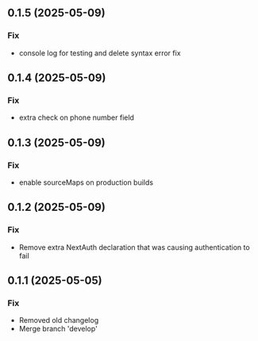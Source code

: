 ## 0.1.5 (2025-05-09)

### Fix

- console log for testing and delete syntax error fix

## 0.1.4 (2025-05-09)

### Fix

- extra check on phone number field

## 0.1.3 (2025-05-09)

### Fix

- enable sourceMaps on production builds

## 0.1.2 (2025-05-09)

### Fix

- Remove extra NextAuth declaration that was causing authentication to fail

## 0.1.1 (2025-05-05)

### Fix

- Removed old changelog
- Merge branch 'develop'
